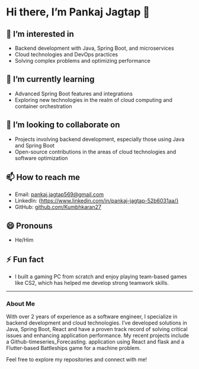 # Hi there, I’m Pankaj Jagtap 👋

## 👀 I’m interested in
- Backend development with Java, Spring Boot, and microservices
- Cloud technologies and DevOps practices
- Solving complex problems and optimizing performance

## 🌱 I’m currently learning
- Advanced Spring Boot features and integrations
- Exploring new technologies in the realm of cloud computing and container orchestration

## 💞️ I’m looking to collaborate on
- Projects involving backend development, especially those using Java and Spring Boot
- Open-source contributions in the areas of cloud technologies and software optimization

## 📫 How to reach me
- Email: pankaj.jagtap569@gmail.com 
- LinkedIn: {https://www.linkedin.com/in/pankaj-jagtap-52b6031aa/}
- GitHub: [github.com/Kumbhkaran27](https://github.com/Kumbhkaran27)

## 😄 Pronouns
- He/Him

## ⚡ Fun fact
- I built a gaming PC from scratch and enjoy playing team-based games like CS2, which has helped me develop strong teamwork skills.

---

### About Me

With over 2 years of experience as a software engineer, I specialize in backend development and cloud technologies. I’ve developed solutions in Java, Spring Boot, React and have a proven track record of solving critical issues and enhancing application performance. My recent projects include a Github-timeseries_Forecasting.  application using React and flask and a Flutter-based Battleships game for a machine problem.

Feel free to explore my repositories and connect with me!

